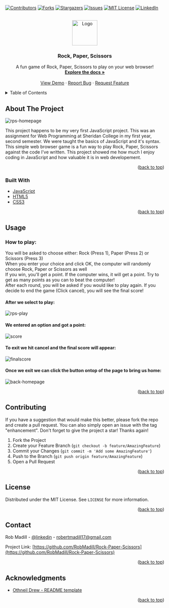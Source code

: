 <div id="top"></div>

[![Contributors][contributors-shield]][contributors-url]
[![Forks][forks-shield]][forks-url]
[![Stargazers][stars-shield]][stars-url]
[![Issues][issues-shield]][issues-url]
[![MIT License][license-shield]][license-url]
[![LinkedIn][linkedin-shield]][linkedin-url]




<!-- PROJECT LOGO -->
<br />
<div align="center">
  <a href="https://github.com/RobMadill/Rock-Paper-Scissors">
    <img src="https://user-images.githubusercontent.com/19481324/158622709-4df49492-53df-4989-95c3-61f37bf05469.png" alt="Logo" width="80" height="80">
  </a>

<h3 align="center">Rock, Paper, Scissors</h3>

  <p align="center">
    A fun game of Rock, Paper, Scissors to play on your web browser!
    <br />
    <a href="https://github.com/RobMadill/Rock-Paper-Scissors"><strong>Explore the docs »</strong></a>
    <br />
    <br />
    <a href="https://robmadill.github.io/Rock-Paper-Scissors/">View Demo</a>
    ·
    <a href="https://github.com/RobMadill/Rock-Paper-Scissors/issues">Report Bug</a>
    ·
    <a href="https://github.com/RobMadill/Rock-Paper-Scissors/issues">Request Feature</a>
  </p>
</div>



<!-- TABLE OF CONTENTS -->
<details>
  <summary>Table of Contents</summary>
  <ol>
    <li>
      <a href="#about-the-project">About The Project</a>
      <ul>
        <li><a href="#built-with">Built With</a></li>
      </ul>
    </li>
        <li>
      <a href="#usage">Usage</a>
      <ul>
        <li><a href="#how-to-play">How to play</a></li>
      </ul>
    </li>
    <li><a href="#contributing">Contributing</a></li>
    <li><a href="#license">License</a></li>
    <li><a href="#contact">Contact</a></li>
    <li><a href="#acknowledgments">Acknowledgments</a></li>
  </ol>
</details>


<!-- ABOUT THE PROJECT -->
## About The Project

![rps-homepage](https://user-images.githubusercontent.com/19481324/158622510-69c77b2b-fe1a-4abc-9c5d-50833274f3a5.png)

This project happens to be my very first JavaScript project. This was an assignment for Web Programming at Sheridan College in my first year, second semester. We were taught the basics of JavaScript and it's syntax. This simple web browser game is a fun way to play Rock, Paper, Scissors against the code I've written. This project showed me how much I enjoy coding in JavaScript and how valuable it is in web developement. 

<p align="right">(<a href="#top">back to top</a>)</p>



### Built With

* [JavaScript](https://www.javascript.com/)
* [HTML5](https://en.wikipedia.org/wiki/HTML5)
* [CSS3](https://en.wikipedia.org/wiki/CSS)

<p align="right">(<a href="#top">back to top</a>)</p>


<!-- USAGE EXAMPLES -->
## Usage
### How to play:

You will be asked to choose either: Rock (Press 1), Paper (Press 2) or Scissors (Press 3)<br>
When you enter your choice and click OK, the computer will randomly choose Rock, Paper or Scissors as well<br>
If you win, you'll get a point. If the computer wins, it will get a point. Try to get as many points as you can
to beat the computer!<br>
After each round, you will be asked if you would like to play again. If you decide to end the game (Click cancel), you will see the final score!<br>
        
#### After we select to play:
![rps-play](https://user-images.githubusercontent.com/19481324/158635771-c76b33b0-f086-41e9-9e52-6e1fb1740aec.png)

#### We entered an option and got a point:
![score](https://user-images.githubusercontent.com/19481324/158635970-010c5287-f720-45b0-902f-ebb3c0a7b895.png)

#### To exit we hit cancel and the final score will appear:
![finalscore](https://user-images.githubusercontent.com/19481324/158636085-80ab88d4-dedd-4cbd-97ff-32631cef5417.PNG)

#### Once we exit we can click the button ontop of the page to bring us home:
![back-homepage](https://user-images.githubusercontent.com/19481324/158636232-ab120350-1cd9-4014-96af-94b08061ffb8.PNG)


<p align="right">(<a href="#top">back to top</a>)</p>


<!-- CONTRIBUTING -->
## Contributing

If you have a suggestion that would make this better, please fork the repo and create a pull request. You can also simply open an issue with the tag "enhancement".
Don't forget to give the project a star! Thanks again!

1. Fork the Project
2. Create your Feature Branch (`git checkout -b feature/AmazingFeature`)
3. Commit your Changes (`git commit -m 'Add some AmazingFeature'`)
4. Push to the Branch (`git push origin feature/AmazingFeature`)
5. Open a Pull Request

<p align="right">(<a href="#top">back to top</a>)</p>



<!-- LICENSE -->
## License

Distributed under the MIT License. See `LICENSE` for more information.

<p align="right">(<a href="#top">back to top</a>)</p>



<!-- CONTACT -->
## Contact

Rob Madill - [@linkedin](https://www.linkedin.com/in/robert-madill/) - robertmadill17@gmail.com

Project Link: [https://github.com/RobMadill/Rock-Paper-Scissors](https://github.com/RobMadill/Rock-Paper-Scissors)

<p align="right">(<a href="#top">back to top</a>)</p>


<!-- ACKNOWLEDGMENTS -->
## Acknowledgments

* [Othneil Drew - README template](https://github.com/othneildrew/Best-README-Template)


<p align="right">(<a href="#top">back to top</a>)</p>


<!-- MARKDOWN LINKS & IMAGES -->
<!-- https://www.markdownguide.org/basic-syntax/#reference-style-links -->
[contributors-shield]: https://img.shields.io/github/contributors/RobMadill/Rock-Paper-Scissors.svg?style=for-the-badge
[contributors-url]: https://github.com/RobMadill/Rock-Paper-Scissors/graphs/contributors
[forks-shield]: https://img.shields.io/github/forks/RobMadill/Rock-Paper-Scissors.svg?style=for-the-badge
[forks-url]: https://github.com/RobMadill/Rock-Paper-Scissors/network/members
[stars-shield]: https://img.shields.io/github/stars/RobMadill/Rock-Paper-Scissors.svg?style=for-the-badge
[stars-url]: https://github.com/RobMadill/Rock-Paper-Scissors/stargazers
[issues-shield]: https://img.shields.io/github/issues/RobMadill/Rock-Paper-Scissors.svg?style=for-the-badge
[issues-url]: https://github.com/RobMadill/Rock-Paper-Scissors/issues
[license-shield]: https://img.shields.io/github/license/RobMadill/Rock-Paper-Scissors.svg?style=for-the-badge
[license-url]: https://github.com/RobMadill/Rock-Paper-Scissors/blob/master/LICENSE.txt
[linkedin-shield]: https://img.shields.io/badge/-LinkedIn-black.svg?style=for-the-badge&logo=linkedin&colorB=555
[linkedin-url]: https://www.linkedin.com/in/robert-madill/
[product-screenshot]: images/screenshot.png
